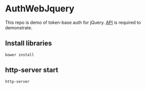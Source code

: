 # AuthWebJquery
This repo is demo of token-base auth for jQuery.
[API](https://github.com/walkersumida/auth-api) is required to demonstrate.

## Install libraries
```
bower install
```

## http-server start
```
http-server
```
